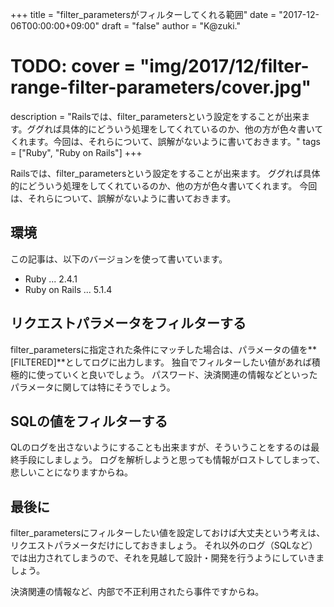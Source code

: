 +++
title = "filter_parametersがフィルターしてくれる範囲"
date = "2017-12-06T00:00:00+09:00"
draft = "false"
author = "K@zuki."
# TODO: cover = "img/2017/12/filter-range-filter-parameters/cover.jpg"
description = "Railsでは、filter_parametersという設定をすることが出来ます。ググれば具体的にどういう処理をしてくれているのか、他の方が色々書いてくれます。今回は、それらについて、誤解がないように書いておきます。"
tags = ["Ruby", "Ruby on Rails"]
+++

Railsでは、filter_parametersという設定をすることが出来ます。
ググれば具体的にどういう処理をしてくれているのか、他の方が色々書いてくれます。
今回は、それらについて、誤解がないように書いておきます。

## 環境
この記事は、以下のバージョンを使って書いています。

* Ruby ... 2.4.1
* Ruby on Rails ... 5.1.4

## リクエストパラメータをフィルターする
filter_parametersに指定された条件にマッチした場合は、パラメータの値を**[FILTERED]**としてログに出力します。
独自でフィルターしたい値があれば積極的に使っていくと良いでしょう。
パスワード、決済関連の情報などといったパラメータに関しては特にそうでしょう。

## SQLの値をフィルターする
QLのログを出さないようにすることも出来ますが、そういうことをするのは最終手段にしましょう。
ログを解析しようと思っても情報がロストしてしまって、悲しいことになりますからね。

## 最後に
filter_parametersにフィルターしたい値を設定しておけば大丈夫という考えは、リクエストパラメータだけにしておきましょう。
それ以外のログ（SQLなど）では出力されてしまうので、それを見越して設計・開発を行うようにしていきましょう。

決済関連の情報など、内部で不正利用されたら事件ですからね。
